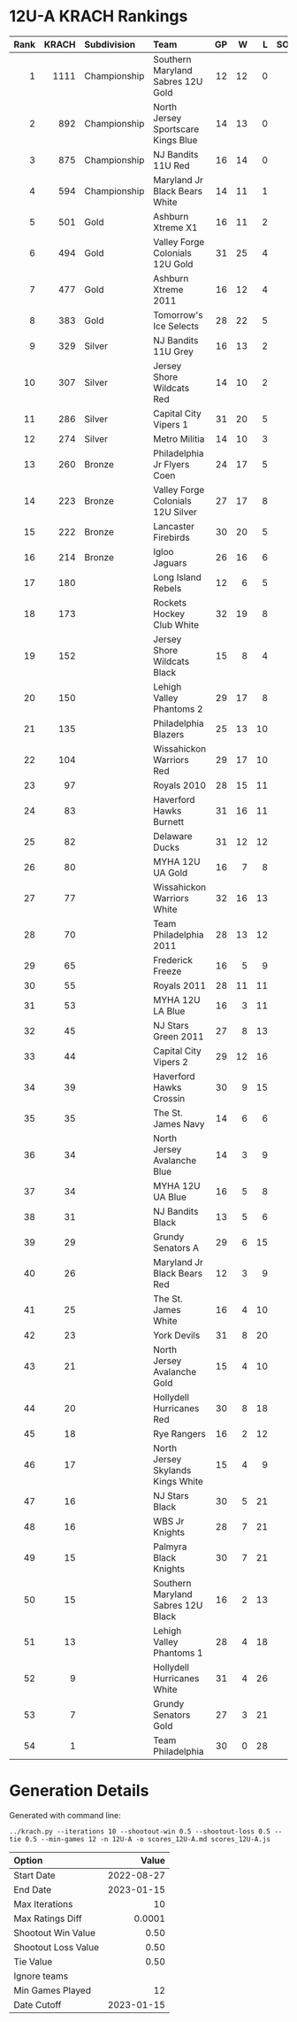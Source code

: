 # 12U-A KRACH Rankings
Rank|KRACH|Subdivision|Team|GP|W|L|SOW|SOL|T|SoS
---:|---:|:---|:---|---:|---:|---:|---:|---:|---:|---:
1|1111|Championship|Southern Maryland Sabres 12U Gold|12|12|0|0|0|0|102
2|892|Championship|North Jersey Sportscare Kings Blue|14|13|0|1|0|0|109
3|875|Championship|NJ Bandits 11U Red|16|14|0|2|0|0|151
4|594|Championship|Maryland Jr Black Bears White|14|11|1|1|1|0|165
5|501|Gold|Ashburn Xtreme X1|16|11|2|1|2|0|225
6|494|Gold|Valley Forge Colonials 12U Gold|31|25|4|1|1|0|164
7|477|Gold|Ashburn Xtreme 2011|16|12|4|0|0|0|221
8|383|Gold|Tomorrow's Ice Selects|28|22|5|0|1|0|152
9|329|Silver|NJ Bandits 11U Grey|16|13|2|1|0|0|73
10|307|Silver|Jersey Shore Wildcats Red|14|10|2|2|0|0|122
11|286|Silver|Capital City Vipers 1|31|20|5|4|2|0|168
12|274|Silver|Metro Militia|14|10|3|1|0|0|143
13|260|Bronze|Philadelphia Jr Flyers Coen|24|17|5|1|1|0|142
14|223|Bronze|Valley Forge Colonials 12U Silver|27|17|8|1|1|0|201
15|222|Bronze|Lancaster Firebirds|30|20|5|3|2|0|104
16|214|Bronze|Igloo Jaguars|26|16|6|3|1|0|166
17|180||Long Island Rebels|12|6|5|1|0|0|234
18|173||Rockets Hockey Club White|32|19|8|0|5|0|189
19|152||Jersey Shore Wildcats Black|15|8|4|1|2|0|227
20|150||Lehigh Valley Phantoms 2|29|17|8|2|2|0|121
21|135||Philadelphia Blazers|25|13|10|0|2|0|191
22|104||Wissahickon Warriors Red|29|17|10|0|2|0|153
23|97||Royals 2010|28|15|11|2|0|0|142
24|83||Haverford Hawks Burnett|31|16|11|3|1|0|87
25|82||Delaware Ducks|31|12|12|3|4|0|188
26|80||MYHA 12U UA Gold|16|7|8|0|1|0|180
27|77||Wissahickon Warriors White|32|16|13|1|2|0|113
28|70||Team Philadelphia 2011|28|13|12|2|1|0|167
29|65||Frederick Freeze|16|5|9|0|2|0|196
30|55||Royals 2011|28|11|11|4|2|0|139
31|53||MYHA 12U LA Blue|16|3|11|1|1|0|335
32|45||NJ Stars Green 2011|27|8|13|3|3|0|226
33|44||Capital City Vipers 2|29|12|16|0|1|0|118
34|39||Haverford Hawks Crossin|30|9|15|4|2|0|175
35|35||The St. James Navy|14|6|6|1|1|0|59
36|34||North Jersey Avalanche Blue|14|3|9|1|1|0|184
37|34||MYHA 12U UA Blue|16|5|8|0|3|0|129
38|31||NJ Bandits Black|13|5|6|1|1|0|78
39|29||Grundy Senators A|29|6|15|4|4|0|134
40|26||Maryland Jr Black Bears Red|12|3|9|0|0|0|225
41|25||The St. James White|16|4|10|0|2|0|100
42|23||York Devils|31|8|20|3|0|0|161
43|21||North Jersey Avalanche Gold|15|4|10|1|0|0|104
44|20||Hollydell Hurricanes Red|30|8|18|1|2|1|110
45|18||Rye Rangers|16|2|12|0|2|0|244
46|17||North Jersey Skylands Kings White|15|4|9|0|2|0|73
47|16||NJ Stars Black|30|5|21|2|2|0|197
48|16||WBS Jr Knights|28|7|21|0|0|0|89
49|15||Palmyra Black Knights|30|7|21|2|0|0|87
50|15||Southern Maryland Sabres 12U Black|16|2|13|1|0|0|133
51|13||Lehigh Valley Phantoms 1|28|4|18|2|3|1|131
52|9||Hollydell Hurricanes White|31|4|26|1|0|0|108
53|7||Grundy Senators Gold|27|3|21|1|2|0|181
54|1||Team Philadelphia|30|0|28|0|2|0|73
# Generation Details

Generated with command line:
```
../krach.py --iterations 10 --shootout-win 0.5 --shootout-loss 0.5 --tie 0.5 --min-games 12 -n 12U-A -o scores_12U-A.md scores_12U-A.js
```

| Option | Value |
| :----- | ----: |
| Start Date | 2022-08-27 |
| End Date | 2023-01-15 |
| Max Iterations | 10 |
| Max Ratings Diff | 0.0001 |
| Shootout Win Value | 0.50 |
| Shootout Loss Value | 0.50 |
| Tie Value | 0.50 |
| Ignore teams |  |
| Min Games Played | 12 |
| Date Cutoff | 2023-01-15 |

